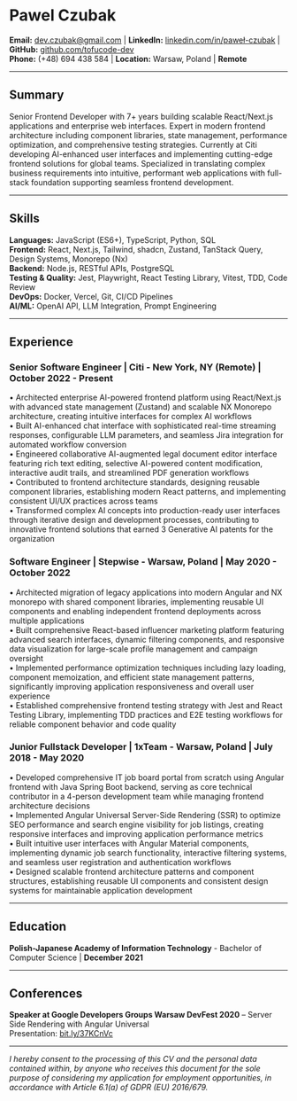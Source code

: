 # Pawel Czubak

**Email:** dev.czubak@gmail.com | **LinkedIn:** [linkedin.com/in/paweł-czubak](https://linkedin.com/in/paweł-czubak) | **GitHub:** [github.com/tofucode-dev](https://github.com/tofucode-dev)  
**Phone:** (+48) 694 438 584 | **Location:** Warsaw, Poland | **Remote**

---

## Summary

Senior Frontend Developer with 7+ years building scalable React/Next.js applications and enterprise web interfaces. Expert in modern frontend architecture including component libraries, state management, performance optimization, and comprehensive testing strategies. Currently at Citi developing AI-enhanced user interfaces and implementing cutting-edge frontend solutions for global teams. Specialized in translating complex business requirements into intuitive, performant web applications with full-stack foundation supporting seamless frontend development.

---

## Skills

**Languages:** JavaScript (ES6+), TypeScript, Python, SQL  
**Frontend:** React, Next.js, Tailwind, shadcn, Zustand, TanStack Query, Design Systems, Monorepo (Nx)  
**Backend:** Node.js, RESTful APIs, PostgreSQL  
**Testing & Quality:** Jest, Playwright, React Testing Library, Vitest, TDD, Code Review  
**DevOps:** Docker, Vercel, Git, CI/CD Pipelines  
**AI/ML:** OpenAI API, LLM Integration, Prompt Engineering

---

## Experience

### **Senior Software Engineer** | Citi - New York, NY (Remote) | **October 2022 - Present**

• Architected enterprise AI-powered frontend platform using React/Next.js with advanced state management (Zustand) and scalable NX Monorepo architecture, creating intuitive interfaces for complex AI workflows  
• Built AI-enhanced chat interface with sophisticated real-time streaming responses, configurable LLM parameters, and seamless Jira integration for automated workflow conversion  
• Engineered collaborative AI-augmented legal document editor interface featuring rich text editing, selective AI-powered content modification, interactive audit trails, and streamlined PDF generation workflows  
• Contributed to frontend architecture standards, designing reusable component libraries, establishing modern React patterns, and implementing consistent UI/UX practices across teams  
• Transformed complex AI concepts into production-ready user interfaces through iterative design and development processes, contributing to innovative frontend solutions that earned 3 Generative AI patents for the organization

### **Software Engineer** | Stepwise - Warsaw, Poland | **May 2020 - October 2022**

• Architected migration of legacy applications into modern Angular and NX monorepo with shared component libraries, implementing reusable UI components and enabling independent frontend deployments across multiple applications  
• Built comprehensive React-based influencer marketing platform featuring advanced search interfaces, dynamic filtering components, and responsive data visualization for large-scale profile management and campaign oversight  
• Implemented performance optimization techniques including lazy loading, component memoization, and efficient state management patterns, significantly improving application responsiveness and overall user experience  
• Established comprehensive frontend testing strategy with Jest and React Testing Library, implementing TDD practices and E2E testing workflows for reliable component behavior and code quality

### **Junior Fullstack Developer** | 1xTeam - Warsaw, Poland | **July 2018 - May 2020**

• Developed comprehensive IT job board portal from scratch using Angular frontend with Java Spring Boot backend, serving as core technical contributor in a 4-person development team while managing frontend architecture decisions  
• Implemented Angular Universal Server-Side Rendering (SSR) to optimize SEO performance and search engine visibility for job listings, creating responsive interfaces and improving application performance metrics  
• Built intuitive user interfaces with Angular Material components, implementing dynamic job search functionality, interactive filtering systems, and seamless user registration and authentication workflows  
• Designed scalable frontend architecture patterns and component structures, establishing reusable UI components and consistent design systems for maintainable application development

---

## Education

**Polish-Japanese Academy of Information Technology** - Bachelor of Computer Science | **December 2021**

---

## Conferences

**Speaker at Google Developers Groups Warsaw DevFest 2020** – Server Side Rendering with Angular Universal  
Presentation: [bit.ly/37KCnVc](https://bit.ly/37KCnVc)

---

*I hereby consent to the processing of this CV and the personal data contained within, by anyone who receives this document for the sole purpose of considering my application for employment opportunities, in accordance with Article 6.1(a) of GDPR (EU) 2016/679.*
